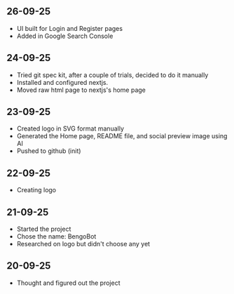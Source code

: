 ## 26-09-25
- UI built for Login and Register pages
- Added in Google Search Console

## 24-09-25
- Tried git spec kit, after a couple of trials, decided to do it manually
- Installed and configured nextjs.
- Moved raw html page to nextjs's home page

## 23-09-25
- Created logo in SVG format manually
- Generated the Home page, README file, and social preview image using AI
- Pushed to github (init)

## 22-09-25
- Creating logo

## 21-09-25
- Started the project
- Chose the name: BengoBot
- Researched on logo but didn't choose any yet

## 20-09-25
- Thought and figured out the project